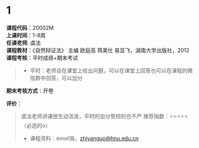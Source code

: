 # 1  
**课程代码**：20002M  
**上课时间**：1-8周  
**任课老师**: 虞法  
**课程教材**：《自然辩证法》 主编 欧庭高 蒋美仕 易显飞，湖南大学出版社，2012  
**课程考核**：平时成绩+期末考试  
>
>- 平时：老师会在课堂上给出问题，可以在课堂上回答也可以在课程的微信群中回答，可以加分

**期末考核方式**：开卷

**评价**：
>
>虞法老师讲课很生动活泼，平时的加分管控的也不严
> 推荐指数：⭐⭐⭐⭐⭐（必选的o）
>- 课程资料：email我，zhiyanguo@hnu.edu.cn

